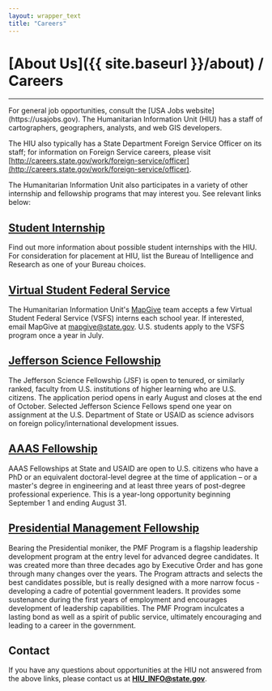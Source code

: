 ```yaml
---
layout: wrapper_text
title: "Careers"
---
```

# [About Us]({{ site.baseurl }}/about) / Careers
<hr>
For general job opportunities, consult the [USA Jobs website](https://usajobs.gov).  The Humanitarian Information Unit (HIU) has a staff of cartographers, geographers, analysts, and web GIS developers.

The HIU also typically has a State Department Foreign Service Officer on its staff; for information on Foreign Service careers, please visit [http://careers.state.gov/work/foreign-service/officer](http://careers.state.gov/work/foreign-service/officer).

The Humanitarian Information Unit also participates in a variety of other internship and fellowship programs that may interest you. See relevant links below:


## [Student Internship](https://careers.state.gov/interns-fellows/student-internships/)

Find out more information about possible student internships with the HIU. For consideration for placement at HIU, list the Bureau of Intelligence and Research as one of your Bureau choices.

## [Virtual Student Federal Service](https://vsfs.state.gov/)

The Humanitarian Information Unit's [MapGive](http://mapgive.state.gov) team accepts a few Virtual Student Federal Service (VSFS) interns each school year.  If interested, email MapGive at [mapgive@state.gov](mailto:mapgive@state.gov?subject=VSFS+Internship). U.S. students apply to the VSFS program once a year in July.

## [Jefferson Science Fellowship](http://sites.nationalacademies.org/PGA/Jefferson/)

The Jefferson Science Fellowship (JSF) is open to tenured, or similarly ranked, faculty from U.S. institutions of higher learning who are U.S. citizens. The application period opens in early August and closes at the end of October. Selected Jefferson Science Fellows spend one year on assignment at the U.S. Department of State or USAID as science advisors on foreign policy/international development issues.

## [AAAS Fellowship](https://careers.state.gov/work/fellowships/aaas)

AAAS Fellowships at State and USAID are open to U.S. citizens who have a PhD or an equivalent doctoral-level degree at the time of application – or a master's degree in engineering and at least three years of post-degree professional experience. This is a year-long opportunity beginning September 1 and ending August 31.

## [Presidential Management Fellowship](https://www.pmf.gov/)

Bearing the Presidential moniker, the PMF Program is a flagship leadership development program at the entry level for advanced degree candidates. It was created more than three decades ago by Executive Order and has gone through many changes over the years. The Program attracts and selects the best candidates possible, but is really designed with a more narrow focus - developing a cadre of potential government leaders. It provides some sustenance during the first years of employment and encourages development of leadership capabilities. The PMF Program inculcates a lasting bond as well as a spirit of public service, ultimately encouraging and leading to a career in the government.

## Contact

If you have any questions about opportunities at the HIU not answered from the above links, please contact us at **[HIU_INFO@state.gov](mailto:HIU_INFO@state.gov?subject=HIU+Careers)**.

